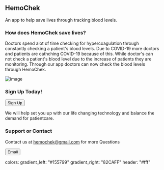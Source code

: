 ## HemoChek

An app to help save lives through tracking blood levels.

### How does HemoChek save lives?

Doctors spend alot of time checking for hypercoagulation through constantly checking a patient's blood levels. Due to COVID-19 more doctors and patients are cathching COVID-19 because of this. While doctor's can not check a patient's blood level due to the increase of patients they are monitoring. Through our app doctors can now check the blood levels through HemoChek.

![image](https://user-images.githubusercontent.com/17555707/107127594-270c7900-6885-11eb-8a4f-32b37e1ee4e1.png)

### Sign Up Today!

<button>Sign Up</button>

We will help set you up with our life changing technology and balance the demand for patientcare.

### Support or Contact

Contact us at hemochek@gmail.com for more Questions

<button>Email</button>

colors:
    gradient_left: "#155799"
    gradient_right: "82CAFF"
    header: "#fff"
   
